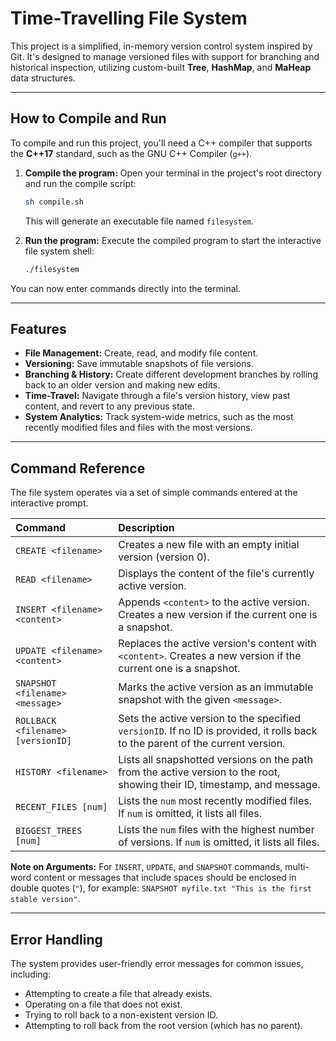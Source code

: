 # Time-Travelling File System

This project is a simplified, in-memory version control system inspired by Git. It's designed to manage versioned files with support for branching and historical inspection, utilizing custom-built **Tree**, **HashMap**, and **MaHeap** data structures.

---

## How to Compile and Run

To compile and run this project, you'll need a C++ compiler that supports the **C++17** standard, such as the GNU C++ Compiler (`g++`).

1.  **Compile the program:** Open your terminal in the project's root directory and run the compile script:

    ```sh
    sh compile.sh
    ```

    This will generate an executable file named `filesystem`.

2.  **Run the program:** Execute the compiled program to start the interactive file system shell:

    ```sh
    ./filesystem
    ```

You can now enter commands directly into the terminal.

---

## Features

* **File Management:** Create, read, and modify file content.
* **Versioning:** Save immutable snapshots of file versions.
* **Branching & History:** Create different development branches by rolling back to an older version and making new edits.
* **Time-Travel:** Navigate through a file's version history, view past content, and revert to any previous state.
* **System Analytics:** Track system-wide metrics, such as the most recently modified files and files with the most versions.

---

## Command Reference

The file system operates via a set of simple commands entered at the interactive prompt.

| Command                               | Description                                                                                                                              |
| :------------------------------------ | :--------------------------------------------------------------------------------------------------------------------------------------- |
| `CREATE <filename>`                   | Creates a new file with an empty initial version (version 0).                                                                            |
| `READ <filename>`                     | Displays the content of the file's currently active version.                                                                             |
| `INSERT <filename> <content>`         | Appends `<content>` to the active version. Creates a new version if the current one is a snapshot.                                       |
| `UPDATE <filename> <content>`         | Replaces the active version's content with `<content>`. Creates a new version if the current one is a snapshot.                          |
| `SNAPSHOT <filename> <message>`       | Marks the active version as an immutable snapshot with the given `<message>`.                                                            |
| `ROLLBACK <filename> [versionID]`     | Sets the active version to the specified `versionID`. If no ID is provided, it rolls back to the parent of the current version.         |
| `HISTORY <filename>`                  | Lists all snapshotted versions on the path from the active version to the root, showing their ID, timestamp, and message.                |
| `RECENT_FILES [num]`                  | Lists the `num` most recently modified files. If `num` is omitted, it lists all files.                                                   |
| `BIGGEST_TREES [num]`                 | Lists the `num` files with the highest number of versions. If `num` is omitted, it lists all files.                                      |

**Note on Arguments:** For `INSERT`, `UPDATE`, and `SNAPSHOT` commands, multi-word content or messages that include spaces should be enclosed in double quotes (`"`), for example: `SNAPSHOT myfile.txt "This is the first stable version"`.

---

## Error Handling

The system provides user-friendly error messages for common issues, including:

* Attempting to create a file that already exists.
* Operating on a file that does not exist.
* Trying to roll back to a non-existent version ID.
* Attempting to roll back from the root version (which has no parent).
